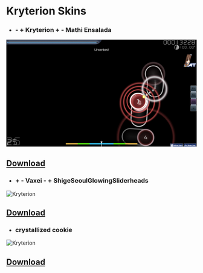 # Kryterion Skins

* ### - + Kryterion + - Mathi Ensalada
![Kryterion](https://raw.githubusercontent.com/Lewui/ukrainian-community-osu-skins/master/assets/Kryterion_Prew.png)

## [Download](https://alowe.s-ul.eu/Ri9xzPQ2)

* ### + - Vaxei - + ShigeSeoulGlowingSliderheads
![Kryterion](https://camo.githubusercontent.com/75f543097bdbc7691d603279a5eafbf91e74b4ba/68747470733a2f2f6f73752e7070792e73682f73732f31353537323031382f38343364)

## [Download](https://alowe.s-ul.eu/SBLx08Gn)

* ### crystallized cookie
![Kryterion](https://skins.osuck.net/uploads/posts/2018-09/1537800520_oqggtfn.jpg)

## [Download](https://alowe.s-ul.eu/23AiAHvU)
